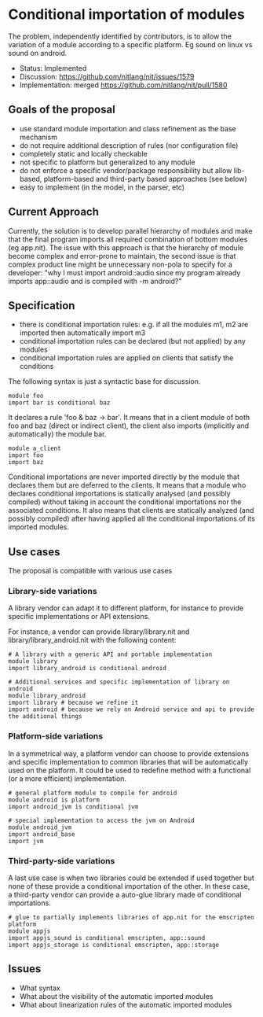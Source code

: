 # Conditional importation of modules

The problem, independently identified by contributors, is to allow the variation of a module according to a specific platform. Eg sound on linux vs sound on android.

* Status: Implemented
* Discussion: <https://github.com/nitlang/nit/issues/1579>
* Implementation: merged <https://github.com/nitlang/nit/pull/1580>

## Goals of the proposal

* use standard module importation and class refinement as the base mechanism
* do not require additional description of rules (nor configuration file)
* completely static and locally checkable
* not specific to platform but generalized to any module
* do not enforce a specific vendor/package responsibility but allow lib-based, platform-based and third-party based approaches (see below)
* easy to implement (in the model, in the parser, etc)

## Current Approach

Currently, the solution is to develop parallel hierarchy of modules and make that the final program imports all required combination of bottom modules (eg app.nit).
The issue with this approach is that the hierarchy of module become complex and error-prone to maintain, the second issue is that complex product line might be unnecessary non-pola to specify for a developer: "why I must import android::audio since my program already imports app::audio and is compiled with -m android?"

## Specification

* there is conditional importation rules: e.g. if all the modules m1, m2 are imported then automatically import m3
* conditional importation rules can be declared (but not applied) by any modules
* conditional importation rules are applied on clients that satisfy the conditions

The following syntax is just a syntactic base for discussion.

~~~
module foo
import bar is conditional baz
~~~

It declares a rule 'foo & baz -> bar'.
It means that in a client module of both foo and baz (direct or indirect client), the client also imports (implicitly and automatically) the module  bar.

~~~
module a_client
import foo
import baz
~~~

Conditional importations are never imported directly by the module that declares them but are deferred to the clients.
It means that a module who declares conditional importations is statically analysed (and possibly compiled) without taking in account the conditional importations nor the associated conditions.
It also means that clients are statically analyzed (and possibly compiled) after having applied all the conditional importations of its imported modules.

## Use  cases

The proposal is compatible with various use cases

### Library-side variations

A library vendor can adapt it to different platform, for instance to provide specific implementations or API extensions.

For instance, a vendor can provide library/library.nit and library/library_android.nit with the following content:

~~~
# A library with a generic API and portable implementation
module library
import library_android is conditional android
~~~

~~~
# Additional services and specific implementation of library on android
module library_android
import library # because we refine it
import android # because we rely on Android service and api to provide the additional things
~~~

### Platform-side variations

In a symmetrical way, a platform vendor can choose to provide extensions and specific implementation to common libraries that will be automatically used on the platform.
It could be used to redefine method with a functional (or a more efficient) implementation.

~~~
# general platform module to compile for android
module android is platform
import android_jvm is conditional jvm
~~~

~~~
# special implementation to access the jvm on Android
module android_jvm
import android_base
import jvm
~~~

### Third-party-side variations

A last use case is when two libraries could be extended if used together but none of these provide a conditional importation of the other. In these case, a third-party vendor can provide a auto-glue library made of conditional importations.

~~~
# glue to partially implements libraries of app.nit for the emscripten platform
module appjs
import appjs_sound is conditional emscripten, app::sound
import appjs_storage is conditional emscripten, app::storage
~~~

## Issues

* What syntax
* What about the visibility of the automatic imported modules
* What about linearization rules of the automatic imported modules
